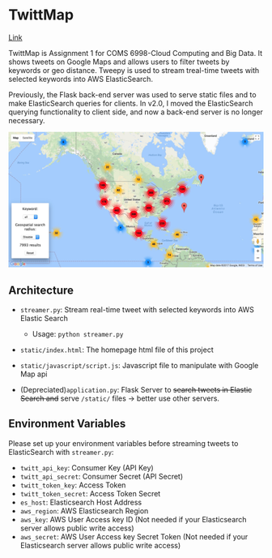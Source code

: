 # TwittMap

[Link](https://twittmap.cqp.cloud/)

TwittMap is Assignment 1 for COMS 6998-Cloud Computing and Big Data. It shows tweets on Google Maps and allows users to filter tweets by keywords or geo distance. Tweepy is used to stream treal-time tweets with selected keywords into AWS ElasticSearch.

Previously, the Flask back-end server was used to serve static files and to make ElasticSearch queries for clients. In v2.0, I moved the ElasticSearch querying functionality to client side, and now a back-end server is no longer necessary.

![demo](static/images/demo-v1.2.1.jpg)

## Architecture

- `streamer.py`: Stream real-time tweet with selected keywords into AWS Elastic Search
  - Usage: `python streamer.py`

- `static/index.html`: The homepage html file of this project

- `static/javascript/script.js`: Javascript file to manipulate with Google Map api

- (Depreciated)`application.py`: Flask Server to ~~search tweets in Elastic Search and~~ serve `/static/` files -> better use other servers.

## Environment Variables

Please set up your environment variables before streaming tweets to ElasticSearch with `streamer.py`:

- `twitt_api_key`: Consumer Key (API Key)
- `twitt_api_secret`: Consumer Secret (API Secret)
- `twitt_token_key`: Access Token
- `twitt_token_secret`: Access Token Secret
- `es_host`: Elasticsearch Host Address
- `aws_region`: AWS Elasticsearch Region
- `aws_key`: AWS User Access key ID (Not needed if your Elasticsearch server allows public write access)
- `aws_secret`: AWS User Access key Secret Token (Not needed if your Elasticsearch server allows public write access)
